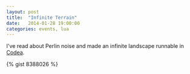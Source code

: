 ```yaml
---
layout: post
title:  "Infinite Terrain"
date:   2014-01-28 19:00:00
categories: events, lua
---
```


I've read about Perlin noise and made an infinite landscape runnable in [Codea][codea].

{% gist 8388026 %}

[codea]: http://twolivesleft.com/Codea/
